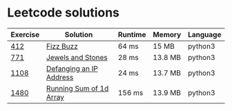 # Leetcode solutions

| Exercise | Solution                                                      | Runtime | Memory  | Language |
|----------|---------------------------------------------------------------|---------|---------|----------|
| [412]    | [Fizz Buzz ](/python/fizz-buzz.py)                            | 64 ms   | 15 MB   | python3  |
| [771]    | [Jewels and Stones ](/python/jewels-and-stones.py)            | 28 ms   | 13.8 MB | python3  |
| [1108]   | [Defanging an IP Address](/python/defanging-an-ip-address.py) | 24 ms   | 13.7 MB | python3  |
| [1480]   | [Running Sum of 1d Array](/python/running-sum-of-1d-array.py) | 156 ms  | 13.9 MB | python3  |

[412]: https://leetcode.com/problems/fizz-buzz
[771]: https://leetcode.com/problems/jewels-and-stones
[1108]: https://leetcode.com/problems/defanging-an-ip-address
[1480]: https://leetcode.com/problems/running-sum-of-1d-array
